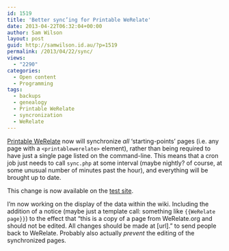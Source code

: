 ```yaml
---
id: 1519
title: 'Better sync’ing for Printable WeRelate'
date: 2013-04-22T06:32:04+00:00
author: Sam Wilson
layout: post
guid: http://samwilson.id.au/?p=1519
permalink: /2013/04/22/sync/
views:
  - "2290"
categories:
  - Open content
  - Programming
tags:
  - backups
  - genealogy
  - Printable WeRelate
  - syncronization
  - WeRelate
---
```

[Printable WeRelate](http://www.werelate.org/wiki/WeRelate:Printable-WeRelate) now will synchronize _all_ ‘starting-points’ pages (i.e. any page with a `<printablewerelate>` element), rather than being required to have just a single page listed on the command-line. This means that a cron job just needs to call `sync.php` at some interval (maybe nightly? of course, at some unusual number of minutes past the hour), and everything will be brought up to date.

This change is now available on the [test site](http://test.archives.org.au).

I’m now working on the display of the data within the wiki. Including the addition of a notice (maybe just a template call: something like `{{WeRelate page}}`) to the effect that &#8220;this is a copy of a page from WeRelate.org and should not be edited. All changes should be made at [url].&#8221; to send people back to WeRelate. Probably also actually _prevent_ the editing of the synchronized pages.